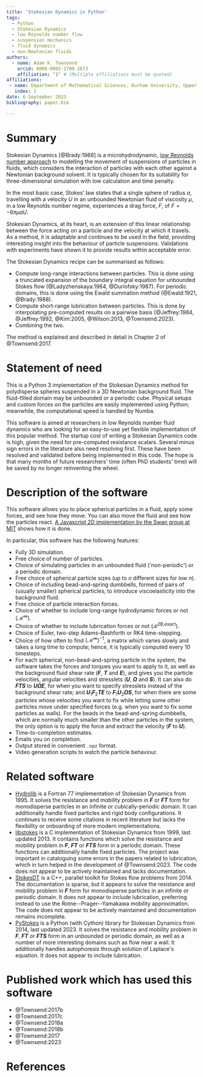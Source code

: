 ```yaml
---
title: 'Stokesian Dynamics in Python'
tags:
  - Python
  - Stokesian Dynamics
  - low Reynolds number flow
  - suspension mechanics
  - fluid dynamics
  - non-Newtonian fluids
authors:
  - name: Adam K. Townsend
    orcid: 0000-0003-1700-2873
    affiliation: "1" # (Multiple affiliations must be quoted)
affiliations:
 - name: Department of Mathematical Sciences, Durham University, Upper Mountjoy, Stockton Road, Durham DH1 3LE, United Kingdom
   index: 1
date: 6 September 2023
bibliography: paper.bib

---
```


# Summary

Stokesian Dynamics [@Brady:1988] is a microhydrodynamic, [low Reynolds number approach](https://en.wikipedia.org/wiki/Stokes_flow#Stokes_equations) to modelling the movement of suspensions of particles in fluids, which considers the interaction of particles with each other against a Newtonian background solvent. It is typically chosen for its suitability for three-dimensional simulation with low calculation and time penalty.

In the most basic case, Stokes’ law states that a single sphere of radius $a$, travelling with a velocity $U$ in an unbounded Newtonian fluid of viscosity $\mu$, in a low Reynolds number regime, experiences a drag force, $F$, of $F=-6 \pi \mu a U$.

Stokesian Dynamics, at its heart, is an extension of this linear relationship between the force acting on a particle and the velocity at which it travels. As a method, it is adaptable and continues to be used in the field, providing interesting insight into the behaviour of particle suspensions. Validations with experiments have shown it to provide results within acceptable error.

The Stokesian Dynamics recipe can be summarised as follows:

* Compute long-range interactions between particles. This is done using a truncated expansion of the boundary integral equation for unbounded Stokes flow (@Ladyzhenskaya:1964, @Durlofsky:1987). For periodic domains, this is done using the Ewald summation method (@Ewald:1921, @Brady:1988).
* Compute short-range lubrication between particles. This is done by interpolating pre-computed results on a pairwise basis (@Jeffrey:1984, @Jeffrey:1992, @Kim:2005, @Wilson:2013, @Townsend:2023).
* Combining the two.

The method is explained and described in detail in Chapter 2 of @Townsend:2017.



# Statement of need

This is a Python 3 implementation of the Stokesian Dynamics method for polydisperse spheres suspended in a 3D Newtonian background fluid. The fluid-filled domain may be unbounded or a periodic cube. Physical setups and custom forces on the particles are easily implemented using Python; meanwhile, the computational speed is handled by Numba.

This software is aimed at researchers in low Reynolds number fluid dynamics who are looking for an easy-to-use yet flexible implementation of this popular method. The startup cost of writing a Stokesian Dynamics code is high, given the need for pre-computed resistance scalars. Several minus sign errors in the literature also need resolving first. These have been resolved and validated before being implemented in this code. The hope is that many months of future researchers' time (often PhD students' time) will be saved by no longer reinventing the wheel.



# Description of the software

This software allows you to place spherical particles in a fluid, apply some forces, and see how they move. You can also move the fluid and see how the particles react. [A Javascript 2D implementation by the Swan group at MIT](http://web.mit.edu/swangroup/sd-game.shtml) shows how it is done.

In particular, this software has the following features:

* Fully 3D simulation.
* Free choice of number of particles.
* Choice of simulating particles in an unbounded fluid ('non-periodic') or a periodic domain.
* Free choice of spherical particle sizes (up to $n$ different sizes for low $n$).
* Choice of including bead-and-spring dumbbells, formed of pairs of (usually smaller) spherical particles, to introduce viscoelasticity into the background fluid.
* Free choice of particle interaction forces.
* Choice of whether to include long-range hydrodynamic forces or not ($\mathcal{M}^\infty$).
* Choice of whether to include lubrication forces or not ($\mathcal{R}^{\text{2B,exact}}$).
* Choice of Euler, two-step Adams–Bashforth or RK4 time-stepping.
* Choice of how often to find $(\mathcal{M}^\infty)^{-1}$, a matrix which varies slowly and takes a long time to compute; hence, it is typically computed every 10 timesteps.
* For each spherical, non-bead-and-spring particle in the system, the software takes the forces and torques you want to apply to it, as well as the background fluid shear rate ($\mathbfit{F}$, $\mathbfit{T}$ and $\mathbfsfit{E}$), and gives you the particle velocities, angular velocities and stresslets ($\mathbfit{U}$, $\mathbfit{\Omega}$ and $\mathbfsfit{S}$). It can also do $\mathbfit{FT}\mathbfsfit{S}$ to $\mathbfit{U\Omega}\mathbfsfit{E}$, for when you want to specify stresslets instead of the background shear rate; and $\mathbfit{U}_1\mathbfit{F}_2\mathbfit{T}\mathbfsfit{E}$ to $\mathbfit{F}_1\mathbfit{U}_2\mathbfit{\Omega}\mathbfsfit{S}$, for when there are some particles whose velocities you want to fix while letting some other particles move under specified forces (e.g. when you want to fix some particles as walls). For the beads in the bead-and-spring dumbbells, which are normally much smaller than the other particles in the system, the only option is to apply the force and extract the velocity ($\mathbfit{F}$ to $\mathbfit{U}$).
* Time-to-completion estimates.
* Emails you on completion.
* Output stored in convenient `.npz` format.
* Video generation scripts to watch the particle behaviour.



# Related software

* [Hydrolib](https://doi.org/10.1016/0010-4655(95)00029-F) is a Fortran 77 implementation of Stokesian Dynamics from 1995. It solves the resistance and mobility problem in $\mathbfit{F}$ or $\mathbfit{FT}$ form for monodisperse particles in an infinite or cubically-periodic domain. It can additionally handle fixed particles and rigid body configurations. It continues to receive some citations in recent literature but lacks the flexibility or onboarding of more modern implementations.
* [libstokes](https://github.com/kichiki/libstokes) is a C implementation of Stokesian Dynamics from 1999, last updated 2013. It contains functions which solve the resistance and mobility problem in $\mathbfit{F}$, $\mathbfit{FT}$ or $\mathbfit{FT}\mathbfsfit{S}$ form in a periodic domain. These functions can additionally handle fixed particles. The project was important in cataloguing some errors in the papers related to lubrication, which in turn helped in the development of @Townsend:2023. The code does not appear to be actively maintained and lacks documentation.
* [StokesDT](https://github.com/xing-liu/stokesdt) is a C++, parallel toolkit for Stokes flow problems from 2014. The documentation is sparse, but it appears to solve the resistance and mobility problem in $\mathbfit{F}$ form for monodisperse particles in an infinite or periodic domain. It does not appear to include lubrication, preferring instead to use the Rotne--Prager--Yamakawa mobility approximation. The code does not appear to be actively maintained and documentation remains incomplete.
* [PyStokes](https://github.com/rajeshrinet/pystokes) is a Python (with Cython) library for Stokesian Dynamics from 2014, last updated 2023. It solves the resistance and mobility problem in $\mathbfit{F}$, $\mathbfit{FT}$ or $\mathbfit{FT}\mathbfsfit{S}$ form in an unbounded or periodic domain, as well as a number of more interesting domains such as flow near a wall. It additionally handles autophoresis through solution of Laplace's equation. It does not appear to include lubrication.



# Published work which has used this software

* @Townsend:2017b
* @Townsend:2017c
* @Townsend:2018a
* @Townsend:2018b
* @Townsend:2017
* @Townsend:2023



# References
